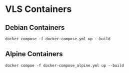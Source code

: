 # VLS Containers

## Debian Containers

```
docker compose -f docker-compose.yml up --build
```

## Alpine Containers

```
docker compoe -f docker-compose_alpine.yml up --build
```
